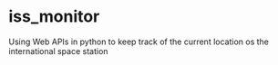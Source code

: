 # iss_monitor
Using Web APIs in python to keep track of the current location os the international space station